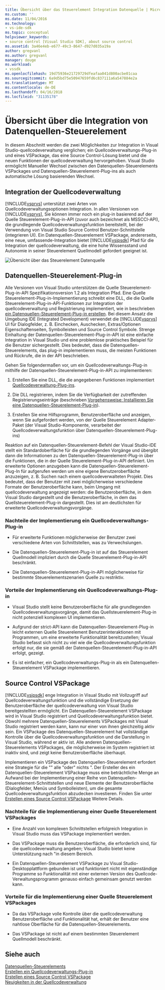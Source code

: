 ```yaml
---
title: Übersicht über das Steuerelement Integration Datenquelle | Microsoft Docs
ms.custom: ''
ms.date: 11/04/2016
ms.technology:
- vs-ide-sdk
ms.topic: conceptual
helpviewer_keywords:
- source control [Visual Studio SDK], about source control
ms.assetid: 3a46e4eb-e677-49c3-8647-d927d035a19a
author: gregvanl
ms.author: gregvanl
manager: douge
ms.workload:
- vssdk
ms.openlocfilehash: 19d75936e21729729dfeafaa041d800acbe01caa
ms.sourcegitcommit: 6a9d5bd75e50947659fd6c837111a6a547884e2a
ms.translationtype: MT
ms.contentlocale: de-DE
ms.lasthandoff: 04/16/2018
ms.locfileid: "31135178"
---
```

# <a name="source-control-integration-overview"></a>Übersicht über die Integration von Datenquellen-Steuerelement
In diesem Abschnitt werden die zwei Möglichkeiten zur Integration in Visual Studio-quellcodeverwaltung verglichen; ein Quellcodeverwaltungs-Plug-in und eines VSPackage, das eine Source Control-Lösung bietet und die neuen Funktionen der quellcodeverwaltung hervorgehoben. Visual Studio ermöglicht Manueller Wechsel zwischen den Datenquellen-Steuerelements VSPackages und Datenquellen-Steuerelement-Plug-ins als auch automatische Lösung basierenden Wechsel.  
  
## <a name="source-control-integration"></a>Integration der Quellcodeverwaltung  
 [!INCLUDE[vsprvs](../../code-quality/includes/vsprvs_md.md)] unterstützt zwei Arten von Quellcodeverwaltungsoptionen Integration. In allen Versionen von [!INCLUDE[vsprvs](../../code-quality/includes/vsprvs_md.md)], Sie können immer noch ein plug-in basierend auf der Quelle Steuerelement-Plug-in-API (zuvor auch bezeichnet als MSSCCI-API), die grundlegende Quellcodeverwaltungsfunktion bereitstellt, bei der Verwendung von Visual Studio Source Control Benutzer-Schnittstelle (integrieren UI). Ein Datenquellen-Steuerelement VSPackage, andererseits, eine neue, umfassende-Integration bietet [!INCLUDE[vsipsdk](../../extensibility/includes/vsipsdk_md.md)] Pfad für die Integration der quellcodeverwaltung, die eine hohe Wissensstand und Autonomie in seiner Steuerelement Quellmodell gefordert geeignet ist.  
  
 ![Übersicht über das Steuerelement Datenquelle](../../extensibility/internals/media/sourcectnrloverview.gif "SourceCtnrlOverview")  
  
## <a name="source-control-plug-in"></a>Datenquellen-Steuerelement-Plug-in  
 Alle Versionen von Visual Studio unterstützen die Quelle Steuerelement-Plug-in-API Spezifikationsversion 1.2 als Integration Pfad. Eine Quelle Steuerelement-Plug-in-Implementierung schreibt eine DLL, die die Quelle Steuerelement-Plug-in-API-Funktionen zur Integration der quellcodeverwaltung und Registrierung implementiert, wie in beschrieben [ein Datenquellen-Steuerelement-Plug-in erstellen](../../extensibility/internals/creating-a-source-control-plug-in.md). Bei diesem Ansatz die Umgebung IDE (Integrated Development) verwendet die [!INCLUDE[vsprvs](../../code-quality/includes/vsprvs_md.md)] UI für Dialogfelder, z. B. Einchecken, Auschecken, Extras/Optionen Eigenschaftenseiten, Symbolleisten und Source Control Symbole. Strenge Einhaltung der Datenquellen-Steuerelement-Plug-in-API ist eine einfache Integration in Visual Studio und eine problemlose praktisches Beispiel für die Benutzer sichergestellt. Dies bedeutet, dass die Datenquellen-Steuerelements, das plug-in implementieren muss, die meisten Funktionen und Rückrufe, die in der API beschrieben.  
  
 Gehen Sie folgendermaßen vor, um ein Quellcodeverwaltungs-Plug-in mithilfe der Datenquellen-Steuerelement-Plug-in-API zu implementieren:  
  
1.  Erstellen Sie eine DLL, die die angegebenen Funktionen implementiert [Quellcodeverwaltung-Plug-ins](../../extensibility/source-control-plug-ins.md).  
  
2.  Die DLL registrieren, indem Sie die Verfügbarkeit der zutreffenden Registrierungseinträge (beschrieben [Vorgehensweise: Installieren Sie eine Datenquellen-Steuerelement-Plug-in](../../extensibility/internals/how-to-install-a-source-control-plug-in.md)).  
  
3.  Erstellen Sie eine Hilfsprogramm, Benutzeroberfläche und anzeigen, wenn Sie aufgefordert werden, von der Quelle Steuerelement Adapter-Paket (der Visual Studio-Komponente, verarbeitet der Quellcodeverwaltungsfunktion über Datenquellen-Steuerelement-Plug-ins)  
  
 Reaktion auf ein Datenquellen-Steuerelement-Befehl der Visual Studio-IDE stellt ein Standardoberfläche für die grundlegenden Vorgänge und übergibt dann die Informationen zu den Datenquellen-Steuerelement-Plug-in über die Funktionen, die in der Quelle Steuerelement-Plug-in-API definiert. Um erweiterte Optionen anzugeben kann die Datenquellen-Steuerelement-Plug-In für aufgerufen werden um eine eigene Benutzeroberfläche anzuzeigen, z. B. Suchen nach einem quellcodeverwalteten Projekt. Dies bedeutet, dass der Benutzer mit zwei möglicherweise verschiedene Formate der Benutzeroberfläche kann, beim Umgang mit quellcodeverwaltung angezeigt werden: die Benutzeroberfläche, in dem Visual Studio dargestellt und die Benutzeroberfläche, in dem das Quellsteuerelement-Plug-in dargestellt. Dies ist am deutlichsten für erweiterte Quellcodeverwaltungsvorgänge.  
  
### <a name="drawbacks-to-implementing-a-source-control-plug-in"></a>Nachteile der Implementierung ein Quellcodeverwaltungs-Plug-in  
  
-   Für erweiterte Funktionen möglicherweise der Benutzer zwei verschiedene Arten von Schnittstellen, was zu Verwechslungen.  
  
-   Die Datenquellen-Steuerelement-Plug-in ist auf das Steuerelement Quellmodell impliziert durch die Quelle Steuerelement-Plug-in-API beschränkt.  
  
-   Die Datenquellen-Steuerelement-Plug-in-API möglicherweise für bestimmte Steuerelementszenarien Quelle zu restriktiv.  
  
### <a name="advantages-to-implementing-a-source-control-plug-in"></a>Vorteile der Implementierung ein Quellcodeverwaltungs-Plug-in  
  
-   Visual Studio stellt keine Benutzeroberfläche für alle grundlegenden Quellcodeverwaltungsvorgänge, damit das Quellsteuerelement-Plug-in nicht potenziell komplexen UI implementieren.  
  
-   Aufgrund der strict-API kann die Datenquellen-Steuerelement-Plug-in leicht externen Quelle Steuerelement Benutzerinteraktionen mit Programmen, um eine erweiterte Funktionalität bereitzustellen; Visual Studio befasst sich nicht zu viel wie die Quellcodeverwaltungsfunktion erfolgt nur, die sie gemäß der Datenquellen-Steuerelement-Plug-in-API erfolgt, gezeigt.  
  
-   Es ist einfacher, ein Quellcodeverwaltungs-Plug-in als ein Datenquellen-Steuerelement VSPackage implementieren.  
  
## <a name="source-control-vspackage"></a>Source Control VSPackage  
 [!INCLUDE[vsipsdk](../../extensibility/includes/vsipsdk_md.md)] enge Integration in Visual Studio mit Vollzugriff auf Quellcodeverwaltungsfunktion und die vollständige Ersetzung der Benutzeroberfläche der quellcodeverwaltung von Visual Studio bereitgestellten ermöglicht. Ein Datenquellen-Steuerelement VSPackage wird in Visual Studio registriert und Quellcodeverwaltungsfunktion bietet. Obwohl mehrere Datenquellen-Steuerelements VSPackages mit Visual Studio registriert werden kann, kann nur einer von ihnen gleichzeitig aktiv sein. Ein VSPackage des Datenquellen-Steuerelement hat vollständige Kontrolle über die Quellcodeverwaltungsfunktion und die Darstellung in Visual Studio, während er aktiv ist. Alle anderen Datenquellen-Steuerelements VSPackages, die möglicherweise im System registriert ist inaktiv sind, und zeigt keine Benutzeroberfläche überhaupt.  
  
 Implementieren ein VSPackage des Datenquellen-Steuerelement erfordert eine Strategie für die "" alle "oder" nichts ". Der Ersteller des ein Datenquellen-Steuerelement VSPackage muss eine beträchtliche Menge an Aufwand bei der Implementierung einer Reihe von Datenquellen-Steuerelement-Schnittstellen und neue Elemente der Benutzeroberfläche (Dialogfelder, Menüs und Symbolleisten), um die gesamte Quellcodeverwaltungsfunktion abzudecken investieren. Finden Sie unter [Erstellen eines Source Control VSPackage](../../extensibility/internals/creating-a-source-control-vspackage.md) Weitere Details.  
  
### <a name="drawbacks-to-implementing-a-source-control-vspackage"></a>Nachteile für die Implementierung einer Quelle Steuerelement VSPackages  
  
-   Eine Anzahl von komplexen Schnittstellen erfolgreich Integration in Visual Studio muss das VSPackage implementiert werden.  
  
-   Das VSPackage muss die Benutzeroberfläche, die erforderlich sind, für die quellcodeverwaltung angeben; Visual Studio bietet keine Unterstützung nach "in diesem Bereich.  
  
-   Ein Datenquellen-Steuerelement VSPackage zu Visual Studio-Desktopplattform gebunden ist und funktioniert nicht mit eigenständige Programme so Funktionalität mit einer externen Version des Quellcode-Verwaltungsprogramm genauso einfach gemeinsam genutzt werden kann.  
  
### <a name="advantages-to-implementing-a-source-control-vspackage"></a>Vorteile für die Implementierung einer Quelle Steuerelement VSPackages  
  
-   Da das VSPackage volle Kontrolle über die quellcodeverwaltung Benutzeroberfläche und Funktionalität hat, erhält der Benutzer eine nahtlose Oberfläche für die Datenquellen-Steuerelements.  
  
-   Das VSPackage ist nicht auf einem bestimmten Steuerelement Quellmodell beschränkt.  
  
## <a name="see-also"></a>Siehe auch  
 [Datenquellen-Steuerelements](../../extensibility/internals/source-control.md)   
 [Erstellen ein Quellcodeverwaltungs-Plug-in](../../extensibility/internals/creating-a-source-control-plug-in.md)   
 [Erstellen eines Source Control VSPackage](../../extensibility/internals/creating-a-source-control-vspackage.md)   
 [Neuigkeiten in der Quellcodeverwaltung](../../extensibility/internals/what-s-new-in-source-control.md)